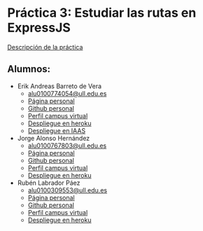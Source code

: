 # Práctica 3: Estudiar las rutas en ExpressJS

[Descripción de la práctica](https://casianorodriguezleon.gitbooks.io/ull-esit-1617/practicas/practicalearningrouting.html)

## Alumnos:

* Erik Andreas Barreto de Vera
  * alu0100774054@ull.edu.es
  * [Página personal](https://alu0100774054.github.io/)
  * [Github personal](https://github.com/alu0100774054)
  * [Perfil campus virtual](https://campusvirtual.ull.es/1617/user/view.php?id=18906&course=1148)
  * [Despliegue en heroku](https://powerful-lowlands-94980.herokuapp.com/)
  * [Despliegue en IAAS](http://10.6.128.119:8080/)
* Jorge Alonso Hernández
  * alu0100767803@ull.edu.es
  * [Página personal](http://alu0100767803.github.io/)
  * [Github personal](https://github.com/alu0100767803)
  * [Perfil campus virtual](https://campusvirtual.ull.es/1617/user/profile.php?id=18914)
  * [Despliegue en heroku]()
* Rubén Labrador Páez
  * alu0100309553@ull.edu.es
  * [Página personal](https://alu0100309553.github.io/)
  * [Github personal](https://github.com/alu0100309553)
  * [ Perfil campus virtual](https://campusvirtual.ull.es/1617/user/view.php?id=9476&course=1148)
  * [Despliegue en heroku]()
